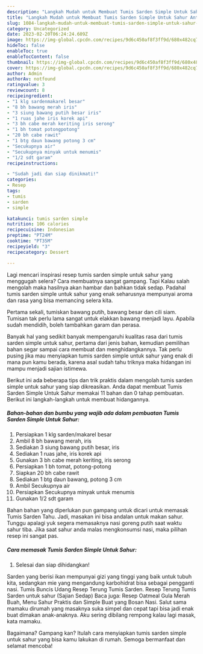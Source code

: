 ```yaml
---
description: "Langkah Mudah untuk Membuat Tumis Sarden Simple Untuk Sahur Anti Gagal"
title: "Langkah Mudah untuk Membuat Tumis Sarden Simple Untuk Sahur Anti Gagal"
slug: 1084-langkah-mudah-untuk-membuat-tumis-sarden-simple-untuk-sahur-anti-gagal
category: Uncategorized
date: 2023-02-20T06:24:24.609Z
image: https://img-global.cpcdn.com/recipes/9d6c450af8f3ff9d/680x482cq70/tumis-sarden-simple-untuk-sahur-foto-resep-utama.jpg
hideToc: false
enableToc: true
enableTocContent: false
thumbnail: https://img-global.cpcdn.com/recipes/9d6c450af8f3ff9d/680x482cq70/tumis-sarden-simple-untuk-sahur-foto-resep-utama.jpg
cover: https://img-global.cpcdn.com/recipes/9d6c450af8f3ff9d/680x482cq70/tumis-sarden-simple-untuk-sahur-foto-resep-utama.jpg
author: Admin
authorAv: notfound
ratingvalue: 3
reviewcount: 8
recipeingredient:
- "1 klg sardenmakarel besar"
- "8 bh bawang merah iris"
- "3 siung bawang putih besar iris"
- "1 ruas jahe iris korek api"
- "3 bh cabe merah keriting iris serong"
- "1 bh tomat potongpotong"
- "20 bh cabe rawit"
- "1 btg daun bawang potong 3 cm"
- "Secukupnya air"
- "Secukupnya minyak untuk menumis"
- "1/2 sdt garam"
recipeinstructions:

- "Sudah jadi dan siap dinikmati!"
categories:
- Resep
tags:
- tumis
- sarden
- simple

katakunci: tumis sarden simple 
nutrition: 106 calories
recipecuisine: Indonesian
preptime: "PT24M"
cooktime: "PT35M"
recipeyield: "3"
recipecategory: Dessert

---
```



Lagi mencari inspirasi resep tumis sarden simple untuk sahur yang menggugah selera? Cara membuatnya sangat gampang. Tapi Kalau salah mengolah maka hasilnya akan hambar dan bahkan tidak sedap. Padahal tumis sarden simple untuk sahur yang enak seharusnya mempunyai aroma dan rasa yang bisa memancing selera kita.


Pertama sekali, tumiskan bawang putih, bawang besar dan cili siam. Tumisan tak perlu lama sangat untuk elakkan bawang menjadi layu. Apabila sudah mendidih, boleh tambahkan garam dan perasa.

Banyak hal yang sedikit banyak mempengaruhi kualitas rasa dari tumis sarden simple untuk sahur, pertama dari jenis bahan, kemudian pemilihan bahan segar sampai cara membuat dan menghidangkannya. Tak perlu pusing jika mau menyiapkan tumis sarden simple untuk sahur yang enak di mana pun kamu berada, karena asal sudah tahu triknya maka hidangan ini mampu menjadi sajian istimewa.


Berikut ini ada beberapa tips dan trik praktis dalam mengolah tumis sarden simple untuk sahur yang siap dikreasikan. Anda dapat membuat Tumis Sarden Simple Untuk Sahur memakai 11 bahan dan 0 tahap pembuatan. Berikut ini langkah-langkah untuk membuat hidangannya.

<!--inarticleads1-->

##### Bahan-bahan dan bumbu yang wajib ada dalam pembuatan Tumis Sarden Simple Untuk Sahur:

1. Persiapkan 1 klg sarden/makarel besar
1. Ambil 8 bh bawang merah, iris
1. Sediakan 3 siung bawang putih besar, iris
1. Sediakan 1 ruas jahe, iris korek api
1. Gunakan 3 bh cabe merah keriting, iris serong
1. Persiapkan 1 bh tomat, potong-potong
1. Siapkan 20 bh cabe rawit
1. Sediakan 1 btg daun bawang, potong 3 cm
1. Ambil Secukupnya air
1. Persiapkan Secukupnya minyak untuk menumis
1. Gunakan 1/2 sdt garam


Bahan bahan yang diperlukan pun gampang untuk dicari untuk memasak Tumis Sarden Tahu. Jadi, masakan ini bisa andalan untuk makan sahur. Tunggu apalagi yuk segera memasaknya nasi goreng putih saat waktu sahur tiba. Jika saat sahur anda malas mengkonsumsi nasi, maka pilihan resep ini sangat pas. 

<!--inarticleads2-->

##### Cara memasak Tumis Sarden Simple Untuk Sahur:


1. Selesai dan siap dihidangkan!

Sarden yang berisi ikan mempunyai gizi yang tinggi yang baik untuk tubuh kita, sedangkan mie yang mengandung karbohidrat bisa sebagai pengganti nasi. Tumis Buncis Udang Resep Terung Tumis Sarden. Resep Terung Tumis Sarden untuk sahur (Sajian Sedap) Baca juga: Resep Oatmeal Gula Merah Buah, Menu Sahur Praktis dan Simple Buat yang Bosan Nasi. Salut sama mamaku dirumah yang masaknya suka simpel dan cepat tapi bisa jadi enak buat dimakan anak-anaknya. Aku sering dibilang rempong kalau lagi masak, kata mamaku. 

Bagaimana? Gampang kan? Itulah cara menyiapkan tumis sarden simple untuk sahur yang bisa kamu lakukan di rumah. Semoga bermanfaat dan selamat mencoba!
